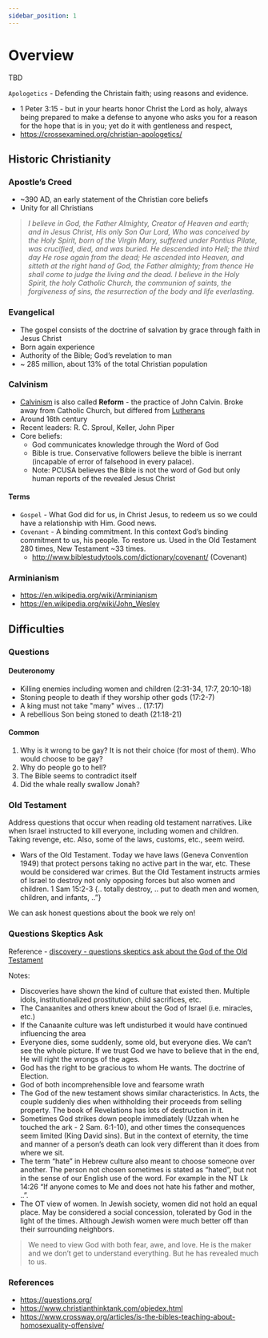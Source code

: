 ```yaml
---
sidebar_position: 1
---
```


# Overview
TBD

`Apologetics` -  Defending the Christain faith; using reasons and evidence.
- 1 Peter 3:15 -  but in your hearts honor Christ the Lord as holy, always being prepared to make a defense to anyone who asks you for a reason for the hope that is in you; yet do it with gentleness and respect,
- https://crossexamined.org/christian-apologetics/

## Historic Christianity

### Apostle’s Creed
- ~390 AD, an early statement of the Christian core beliefs
- Unity for all Christians

> *I believe in God, the Father Almighty, Creator of Heaven and earth;
and in Jesus Christ, His only Son Our Lord,
Who was conceived by the Holy Spirit, born of the Virgin Mary, suffered under Pontius Pilate, was crucified, died, and was buried.
He descended into Hell; the third day He rose again from the dead;
He ascended into Heaven, and sitteth at the right hand of God, the Father almighty; from thence He shall come to judge the living and the dead.
I believe in the Holy Spirit, the holy Catholic Church, the communion of saints, the forgiveness of sins, the resurrection of the body and life everlasting.*


### Evangelical
- The gospel consists of the doctrine of salvation by grace through faith in Jesus Christ
- Born again experience
- Authority of the Bible; God’s revelation to man
- ~ 285 million, about 13% of the total Christian population

### Calvinism
- [Calvinism](https://en.wikipedia.org/wiki/Calvinism) is also called **Reform** - the practice of John Calvin. Broke away from Catholic Church, but differed from [Lutherans](https://en.wikipedia.org/wiki/Lutheranism)
- Around 16th century
- Recent leaders: R. C. Sproul, Keller, John Piper
- Core beliefs:
  - God communicates knowledge through the Word of God
  - Bible is true. Conservative followers believe the bible is inerrant (incapable of error of falsehood in every palace).
  - Note: PCUSA believes the Bible is not the word of God but only human reports of the revealed Jesus Christ

#### Terms
- `Gospel` - What God did for us, in Christ Jesus, to redeem us so we could have a relationship with Him. Good news.
- `Covenant` - A binding commitment. In this context God’s binding commitment to us, his people. To restore us. Used in the Old Testament 280 times, New Testament ~33 times.
  - http://www.biblestudytools.com/dictionary/covenant/ (Covenant)

### Arminianism

- https://en.wikipedia.org/wiki/Arminianism
- https://en.wikipedia.org/wiki/John_Wesley

## Difficulties

### Questions

#### Deuteronomy
- Killing enemies including women and children (2:31-34, 17:7, 20:10-18)
- Stoning people to death if they worship other gods (17:2-7)
- A king must not take "many" wives .. (17:17)
- A rebellious Son being stoned to death (21:18-21)

#### Common

1. Why is it wrong to be gay? It is not their choice (for most of them). Who would choose to be gay?
2. Why do people go to hell?
3. The Bible seems to contradict itself
4. Did the whale really swallow Jonah?

### Old Testament
Address questions that occur when reading old testament narratives. Like when Israel instructed to kill everyone, including women and children. Taking revenge, etc. Also, some of the laws, customs, etc., seem weird.

- Wars of the Old Testament. Today we have laws (Geneva Convention 1949) that protect persons taking no active part in the war, etc. These would be considered war crimes. But the Old Testament instructs armies of Israel to destroy not only opposing forces but also women and children. 1 Sam 15:2-3 {.. totally destroy, .. put to death men and women, children, and infants, ..”}

We can ask honest questions about the book we rely on!

### Questions Skeptics Ask
Reference - [discovery - questions skeptics ask about the God of the Old Testament](http://web001.rbc.org/pdf/discovery-series/questions-skeptics-ask-about-the-god-of-the-old-testament.pdf)

Notes:
- Discoveries have shown the kind of culture that existed then. Multiple idols, institutionalized prostitution, child sacrifices, etc.
- The Canaanites and others knew about the God of Israel (i.e. miracles, etc.)
- If the Canaanite culture was left undisturbed it would have continued influencing the area
- Everyone dies, some suddenly, some old, but everyone dies. We can’t see the whole picture. If we trust God we have to believe that in the end, He will right the wrongs of the ages.
- God has the right to be gracious to whom He wants. The doctrine of Election.
- God of both incomprehensible love and fearsome wrath
- The God of the new testament shows similar characteristics. In Acts, the couple suddenly dies when withholding their proceeds from selling property. The book of Revelations has lots of destruction in it.
- Sometimes God strikes down people immediately (Uzzah when he touched the ark - 2 Sam. 6:1-10), and other times the consequences seem limited (King David sins). But in the context of eternity, the time and manner of a person’s death can look very different than it does from where we sit.
- The term “hate” in Hebrew culture also meant to choose someone over another. The person not chosen sometimes is stated as “hated”, but not in the sense of our English use of the word. For example in the NT Lk 14:26 “If anyone comes to Me and does not hate his father and mother, ..”.
- The OT view of women. In Jewish society, women did not hold an equal place. May be considered a social concession, tolerated by God in the light of the times. Although Jewish women were much better off than their surrounding neighbors.

> We need to view God with both fear, awe, and love. He is the maker and we don’t get to understand everything. But he has revealed much to us.

### References

- https://questions.org/
- https://www.christianthinktank.com/objedex.html
- https://www.crossway.org/articles/is-the-bibles-teaching-about-homosexuality-offensive/
